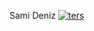 Sami Deniz
<a href="https://imgbb.com/"><img src="https://i.ibb.co/C195JMF/ters.gif" alt="ters" border="0"></a>
